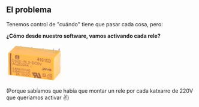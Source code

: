 ## El problema

Tenemos control de "cuándo" tiene que pasar cada cosa, pero:

**¿Cómo desde nuestro software, vamos activando cada rele?**

![Rele](media/rele.jpg "rele")<!-- .element: class="" -->

(Porque sabíamos que había que montar un rele por cada katxarro de 220V que queríamos activar ✌)


